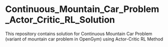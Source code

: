 # Continuous_Mountain_Car_Problem_Actor_Critic_RL_Solution
This repository contains solution for Continuous Mountain Car Problem (variant of mountain car problem in OpenGym) using Actor-Critic RL Method
